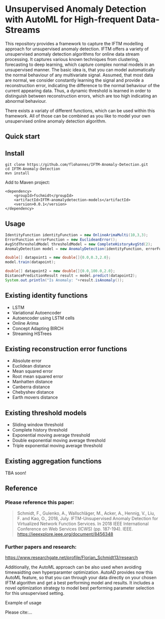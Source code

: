 # Unsupervised Anomaly Detection with AutoML for High-frequent Data-Streams 

This repository provides a framework to capture the IFTM modelling approach for unsupervised anomaly detection.
IFTM offers a variety of unsupervised anomaly detection algorithms for online data stream processing. It captures various known techniques from clustering, forecasting to deep learning, which capture complex normal models in an unsupervised manner. 
The basic idea is, that you can model automatically the normal behaviour of any multivariate signal. 
Assumed, that most data are normal, we consider constantly learning the signal and provide a reconstruction error, indicating the difference to the normal behaviour of the current appearing data. 
Thus, a dynamic threshold is learned in order to distinguish between reconstruction errors, which are too high indicating an abnormal behaviour.

There exists a variaty of different functions, which can be used within this framework. All of those can be combined as you like to model your own unsupervised online anomaly detection algorithm.

## Quick start
## Install
```
git clone https://github.com/flohannes/IFTM-Anomaly-Detection.git
cd IFTM-Anomaly-Detection
mvn install
```
Add to Maven project:
```
<dependency>
    <groupId>fschmidt</groupId>
    <artifactId>IFTM-anomalydetection-models</artifactId>
    <version>0.0.1</version>
</dependency>
```
## Usage
```java
IdentityFunction identityFunction = new OnlineArimaMulti(10,3,3);
ErrorFunction errorFunction = new EuclideanError();
AvgStdThresholdModel thresholdModel = new CompleteHistoryAvgStd(2);
AnomalyDetection model = new AnomalyDetection(identityFunction, errorFunction, thresholdModel);

double[] datapoint1 = new double[]{0.0,0.3,2.0};
model.train(datapoint);

double[] datapoint2 = new double[]{0.0,100.0,2.0};
DistancePredictionResult result = model.predict(datapoint2);
System.out.println("Is Anomaly: "+result.isAnomaly());
```

## Existing identity functions
* LSTM
* Variational Autoencoder
* Autoencoder using LSTM cells
* Online Arima
* Concept Adapting BIRCH
* Streaming HSTrees

## Existing reconstruction error functions
* Absolute error
* Euclidean distance
* Mean squared error
* Root mean squared error
* Manhatten distance
* Canberra distance
* Chebyshev distance
* Earth movers distance

## Existing threshold models
* Sliding window threshold
* Complete history threshold
* Exponential moving average threshold
* Double exponential moving average threshold
* Triple exponential moving average threshold

## Existing aggregation functions  
TBA soon!

## Reference
### Please reference this paper:
> Schmidt, F., Gulenko, A., Wallschläger, M., Acker, A., Hennig, V., Liu, F. and Kao, O., 2018, July. IFTM-Unsupervised Anomaly Detection for Virtualized Network Function Services. In 2018 IEEE International Conference on Web Services (ICWS) (pp. 187-194). IEEE.
https://ieeexplore.ieee.org/document/8456348

### Further papers and research:
https://www.researchgate.net/profile/Florian_Schmidt13/research

Additionally, the AutoML approach can be also used when avoiding timewaidting own hyperparamter optimization.
AutoAD provides now this AutoML feature, so that you can through your data directly on your chosen IFTM algorithm and get a best performing model and results.
It includes a novel optimization strategy to model best performing parameter selection for this unsupervised setting.

Example of usage

Please cite:...
